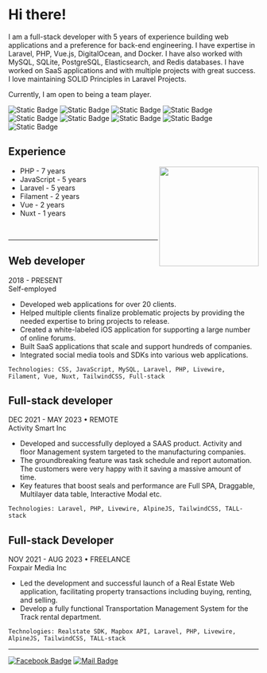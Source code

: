# Hi there!

I am a full-stack developer with 5 years of experience building web applications and a preference for back-end engineering. I have expertise in Laravel, PHP, Vue.js, DigitalOcean, and Docker. I have also worked with MySQL, SQLite, PostgreSQL, Elasticsearch, and Redis databases. I have worked on SaaS applications and with multiple projects with great success. I love maintaining SOLID Principles in Laravel Projects.

Currently, I am open to being a team player.

![Static Badge](https://img.shields.io/badge/Full--stack-white) ![Static Badge](https://img.shields.io/badge/TALL_stack-white) ![Static Badge](https://img.shields.io/badge/Filament-white) ![Static Badge](https://img.shields.io/badge/PHP-white) ![Static Badge](https://img.shields.io/badge/Laravel-white) ![Static Badge](https://img.shields.io/badge/JavaScript-white) ![Static Badge](https://img.shields.io/badge/Vue-white) ![Static Badge](https://img.shields.io/badge/Nuxt-white) ![Static Badge](https://img.shields.io/badge/Tailwind_CSS-white) 

<!-- <img align="right" src="https://github-readme-stats.vercel.app/api/top-langs/?username=arifhossen-dev&show_icons=true&hide_border=false&theme=radical" width="37%" alt="Arif Hossen's Top Languages"> -->

## Experience
<img height=200 align="right" src="https://github-readme-stats.vercel.app/api/top-langs?username=arifhossen-dev&layout=compact&langs_count=8&card_width=320" />

- PHP - 7 years
- JavaScript - 5 years
- Laravel - 5 years
- Filament - 2 years
- Vue - 2 years
- Nuxt - 1 years
<br/>

---

## Web developer
2018 - PRESENT  
Self-employed  
- Developed web applications for over 20 clients.
- Helped multiple clients finalize problematic projects by providing the needed expertise to bring projects to release.
- Created a white-labeled iOS application for supporting a large number of online forums.
- Built SaaS applications that scale and support hundreds of companies.
- Integrated social media tools and SDKs into various web applications.

```Technologies: CSS, JavaScript, MySQL, Laravel, PHP, Livewire, Filament, Vue, Nuxt, TailwindCSS, Full-stack```

## Full-stack developer
DEC 2021 - MAY 2023 • REMOTE\
Activity Smart Inc

- Developed and successfully deployed a SAAS product. Activity and floor Management system targeted to the manufacturing companies.
- The groundbreaking feature was task schedule and report automation. The customers were very happy with it saving a massive amount of time.
- Key features that boost seals and performance are Full SPA, Draggable, Multilayer data table, Interactive Modal etc.

```Technologies: Laravel, PHP, Livewire, AlpineJS, TailwindCSS, TALL-stack```

## Full-stack Developer
NOV 2021 - AUG 2023 • FREELANCE\
Foxpair Media Inc

- Led the development and successful launch of a Real Estate Web application, facilitating property transactions including buying, renting, and selling.
- Develop a fully functional Transportation Management System for the Track rental department.

```Technologies: Realstate SDK, Mapbox API, Laravel, PHP, Livewire, AlpineJS, TailwindCSS, TALL-stack```


---
[![Facebook Badge](https://img.shields.io/badge/linkedin-1877F2?style=for-the-badge&logo=linkedin&logoColor=white)](https://www.linkedin.com/in/arifhossen-dev/)  [![Mail Badge](https://img.shields.io/badge/Gmail-D14836?style=for-the-badge&logo=gmail&logoColor=white)](mailto:ahak.bsl@gmail.com)
